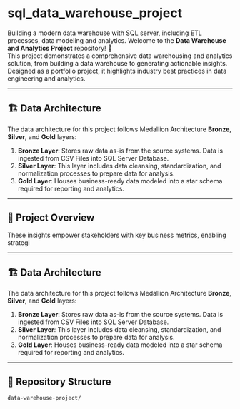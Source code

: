 # sql_data_warehouse_project
Building a modern data warehouse with SQL server, including ETL processes, data modeling and analytics.
Welcome to the **Data Warehouse and Analytics Project** repository! 🚀  
 This project demonstrates a comprehensive data warehousing and analytics solution, from building a data warehouse to generating actionable insights. Designed as a portfolio project, it highlights industry best practices in data engineering and analytics.
 
 ---
 ## 🏗️ Data Architecture
 
 The data architecture for this project follows Medallion Architecture **Bronze**, **Silver**, and **Gold** layers:

 
 1. **Bronze Layer**: Stores raw data as-is from the source systems. Data is ingested from CSV Files into SQL Server Database.
 2. **Silver Layer**: This layer includes data cleansing, standardization, and normalization processes to prepare data for analysis.
 3. **Gold Layer**: Houses business-ready data modeled into a star schema required for reporting and analytics.
 
 ---
 ## 📖 Project Overview
 
   These insights empower stakeholders with key business metrics, enabling strategi
 
 ---
 ## 🏗️ Data Architecture
 
 The data architecture for this project follows Medallion Architecture **Bronze**, **Silver**, and **Gold** layers:

 1. **Bronze Layer**: Stores raw data as-is from the source systems. Data is ingested from CSV Files into SQL Server Database.
 2. **Silver Layer**: This layer includes data cleansing, standardization, and normalization processes to prepare data for analysis.
 3. **Gold Layer**: Houses business-ready data modeled into a star schema required for reporting and analytics.
 
 ---
 
 
 ## 📂 Repository Structure
 ```
 data-warehouse-project/
